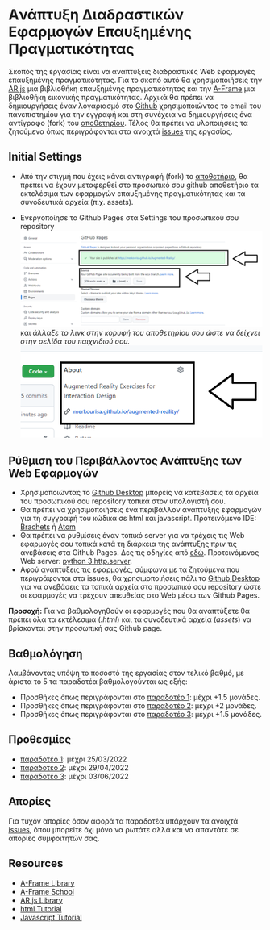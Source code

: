 # Aνάπτυξη Διαδραστικών Εφαρμογών Επαυξημένης Πραγματικότητας

Σκοπός της εργασίας είναι να αναπτύξεις διαδραστικές Web εφαρμογές επαυξημένης πραγματικότητας. Για το σκοπό αυτό θα χρησιμοποιήσεις την [AR.js](https://github.com/AR-js-org/AR.js) μια βιβλιοθήκη επαυξημένης πραγματικότητας και την [Α-Frame](https://github.com/aframevr/aframe) μια βιβλιοθήκη εικονικής πραγματικότητας. 
Αρχικά θα πρέπει να δημιουργήσεις έναν λογαριασμό στο [Github](https://github.com/) χρησιμοποιώντας το email του πανεπιστημίου για την εγγραφή και στη συνέχεια να δημιουργήσεις ένα αντίγραφο (fork) του [αποθετηρίου](https://github.com/merkourisa/Augmented-Reality). Τέλος θα πρέπει να υλοποιήσεις τα ζητούμενα όπως περιγράφονται στα ανοιχτά [issues](https://github.com/merkourisa/Augmented-Reality/issues) της εργασίας.

## Initial Settings
- Από την στιγμή που έχεις κάνει αντιγραφή (fork) το [αποθετήριο](https://github.com/merkourisa/Augmented-Reality), θα πρέπει να έχουν μεταφερθεί στο προσωπικό σου github αποθετήριο τα εκτελέσιμα των εφαρμογών επαυξημένης πραγματικότητας και τα συνοδευτικά αρχεία (π.χ. assets).

- Ενεργοποίησε το Github Pages στα Settings του προσωπικού σου repository ![ScreenShot](1.png) και *άλλαξε το λινκ στην κορυφή του αποθετηρίου σου ώστε να δείχνει στην σελίδα του παιχνιδιού σου.*
![ScreenShot](2.png)


## Ρύθμιση του Περιβάλλοντος Ανάπτυξης των Web Εφαρμογών
- Χρησιμοποιώντας το [Github Desktop](https://desktop.github.com/) μπορείς να κατεβάσεις τα αρχεία του προσωπικού σου repository τοπικά στον υπολογιστή σου. 
- Θα πρέπει να χρησιμοποιήσεις ένα περιβάλλον ανάπτυξης εφαρμογών για τη συγγραφή του κώδικα σε html και javascript. Προτεινόμενο ΙDE: [Brachets](https://brackets.io/) ή [Αtom](https://atom.io/)
- Θα πρέπει να ρυθμίσεις έναν τοπικό server για να τρέχεις τις Web εφαρμογές σου τοπικά κατά τη διάρκεια της ανάπτυξης πριν τις ανεβάσεις στα Github Pages. Δες τις οδηγίες από [εδώ](https://aframe.io/aframe-school/#/2/5). Προτεινόμενος Web server: [python 3 http.server](https://developer.mozilla.org/en-US/docs/Learn/Common_questions/set_up_a_local_testing_server).
- Αφού αναπτύξεις τις εφαρμογές, σύμφωνα με τα ζητούμενα που περιγράφονται στα issues, θα χρησιμοποιήσεις πάλι το [Github Desktop](https://desktop.github.com/) για να ανεβάσεις τα τοπικά αρχεία στο προσωπικό σου repοsitory ώστε οι εφαρμογές να τρέχουν απευθείας στο Web μέσω των Github Pages.

**Προσοχή:** Για να βαθμολογηθούν οι εφαρμογές που θα αναπτύξετε θα πρέπει όλα τα εκτέλεσιμα (_.html_) και τα συνοδευτικά αρχεία (_assets_) να βρίσκονται στην προσωπική σας Github page.


## Βαθμολόγηση
Λαμβάνοντας υπόψη το ποσοστό της εργασίας στον τελικό βαθμό, με άριστα το 5 τα παραδοτέα βαθμολογούνται ως εξής:
- Προσθήκες όπως περιγράφονται στο [παραδοτέο 1](https://github.com/merkourisa/Augmented-Reality/issues/1): μέχρι +1.5 μονάδες. 
- Προσθήκες όπως περιγράφονται στο [παραδοτέο 2](https://github.com/merkourisa/Augmented-Reality/issues/2): μέχρι +2 μονάδες.
- Προσθήκες όπως περιγράφονται στο [παραδοτέο 3](https://github.com/merkourisa/Augmented-Realityr/issues/3): μέχρι +1.5 μονάδες.


## Προθεσμίες
- [παραδοτέο 1](https://github.com/merkourisa/Augmented-Reality/issues/1): μέχρι 25/03/2022 
- [παραδοτέο 2](https://github.com/merkourisa/Augmented-Reality/issues/2): μέχρι 29/04/2022
- [παραδοτέο 3](https://github.com/merkourisa/Augmented-Reality/issues/3): μέχρι 03/06/2022

## Απορίες

Για τυχόν απορίες όσον αφορά τα παραδοτέα υπάρχουν τα ανοιχτά [issues](https://github.com/merkourisa/Augmented-Reality/issues), όπου μπορείτε όχι μόνο να ρωτάτε αλλά και να απαντάτε σε απορίες συμφοιτητών σας. 

## Resources

- [A-Frame Library](https://github.com/aframevr/aframe)
- [Α-Frame School](https://aframe.io/aframe-school/#/)
- [AR.js Library](https://github.com/AR-js-org/AR.js)
- [html Tutorial](https://www.w3schools.com/html/default.asp)
- [Javascript Tutorial](https://www.w3schools.com/js/)

